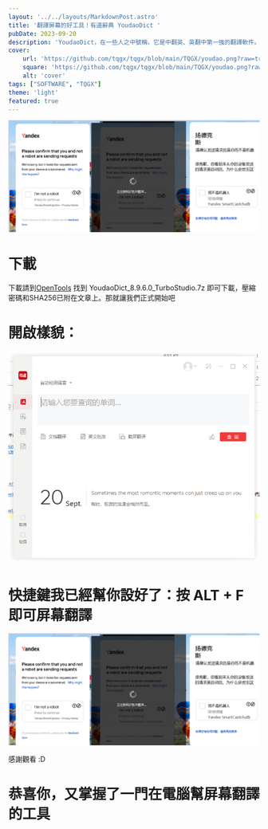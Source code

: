 ```yaml
---
layout: '../../layouts/MarkdownPost.astro'
title: '翻譯屏幕的好工具！有道辭典 YoudaoDict '
pubDate: 2023-09-20
description: 'YoudaoDict，在一些人之中號稱，它是中翻英、英翻中第一強的翻譯軟件。於是我就接觸了它，發現有屏幕翻譯的功能，當然要來推廣囉....'
cover:
    url: 'https://github.com/tqgx/tqgx/blob/main/TQGX/youdao.png?raw=true'
    square: 'https://github.com/tqgx/tqgx/blob/main/TQGX/youdao.png?raw=true'
    alt: 'cover'
tags: ["SOFTWARE", "TQGX"] 
theme: 'light'
featured: true
---
```


![|wide](https://github.com/tqgx/tqgx/blob/main/TQGX/youdao.png?raw=true)

# 下載
下載請到[OpenTools](https://github.com/tqgx/OpenTools/releases/tag/Windows7) 找到 YoudaoDict_8.9.6.0_TurboStudio.7z 即可下載，壓縮密碼和SHA256已附在文章上。那就讓我們正式開始吧

# 開啟樣貌：

![|inline](https://github.com/tqgx/tqgx/blob/main/TQGX/youdao1.png?raw=true)

# 快捷鍵我已經幫你設好了：按 ALT + F 即可屏幕翻譯

![|inline](https://github.com/tqgx/tqgx/blob/main/TQGX/youdao.png?raw=true)

感謝觀看 :D

#
# 恭喜你，又掌握了一門在電腦幫屏幕翻譯的工具
